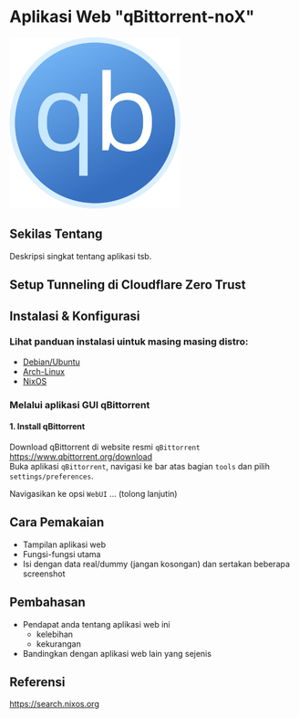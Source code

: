 
# Aplikasi Web "qBittorrent-noX"
<img src="https://github.com/leleteri/qbittorrent-nox/blob/main/documentation/qbittorrent-logo.svg" width="300">

## Sekilas Tentang

Deskripsi singkat tentang aplikasi tsb.


## Setup Tunneling di Cloudflare Zero Trust

## Instalasi & Konfigurasi

### Lihat panduan instalasi uintuk masing masing distro:
- [Debian/Ubuntu](https://github.com/leleteri/qbittorrent-nox/tree/main/debian)
- [Arch-Linux](https://github.com/leleteri/qbittorrent-nox/tree/main/arch)
- [NixOS](https://github.com/leleteri/qbittorrent-nox/tree/main/nixos)

### Melalui aplikasi GUI qBittorrent
#### 1. Install qBittorrent
Download qBittorrent di website resmi `qBittorrent`
https://www.qbittorrent.org/download<br>
Buka aplikasi `qBittorrent`, navigasi ke bar atas bagian `tools` dan pilih `settings/preferences`.

Navigasikan ke opsi `WebUI` ... (tolong lanjutin)

## Cara Pemakaian

- Tampilan aplikasi web
- Fungsi-fungsi utama
- Isi dengan data real/dummy (jangan kosongan) dan sertakan beberapa screenshot


## Pembahasan

- Pendapat anda tentang aplikasi web ini
    - kelebihan
    - kekurangan
- Bandingkan dengan aplikasi web lain yang sejenis


## Referensi

https://search.nixos.org
